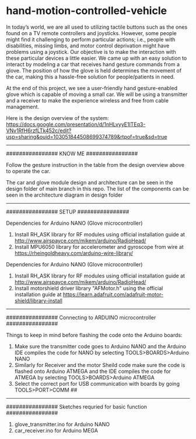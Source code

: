 # hand-motion-controlled-vehicle

In today’s world, we are all used to utilizing tactile buttons such as the ones found on a TV remote controllers and joysticks. However, some people might find it challenging to perform particular actions; i.e., people with disabilities, missing limbs, and motor control deprivation might have problems using a joystick. 
Our objective is to make the interaction with these particular devices a little easier. We came up with an easy solution to interact by modeling a car that receives hand gesture commands from a glove. The position of how the glove is held determines the movement of the car, making this a hassle-free solution for people/patients in need.

At the end of this project, we see a user-friendly hand gesture-enabled glove which is capable of moving a small car. We will be using a transmitter and a receiver to make the experience wireless and free from cable management.

Here is the design overview of the system:
https://docs.google.com/presentation/d/1nHLvyyE1lTEq3-VNv1RfH6rzfLTk452c/edit?usp=sharing&ouid=103051844508699374789&rtpof=true&sd=true
_____________________________________________________________________________________________________________________________________________________________________

################ KNOW ME ################

Follow the gesture instruction in the table from the design overview above to operate the car.

The car and glove module design and architecture can be seen in the design folder of main branch in this repo.
The list of the components can be seen in the architecture diagram in design folder

_____________________________________________________________________________________________________________________________________________________________________

 ################ SETUP ################

Dependencies for Arduino NANO (Glove microcontroller)
1. Install RH_ASK library for RF modules using official installation guide  at http://www.airspayce.com/mikem/arduino/RadioHead/
2. Install MPU6050 library for accelerometer and gyroscope from wire  at https://rheingoldheavy.com/arduino-wire-library/

Dependencies for Arduino NANO (Glove microcontroller)
1. Install RH_ASK library for RF modules using official installation guide  at http://www.airspayce.com/mikem/arduino/RadioHead/
2. Install motorshield driver library "AFMotor.h" using the official installation guide at https://learn.adafruit.com/adafruit-motor-shield/library-install


_____________________________________________________________________________________________________________________________________________________________________

 ################ Connecting to ARDUINO microcontroller ################
 
 Things to keep in mind before flashing the code onto the Arduino boards:
 1. Make sure the transmitter code goes to Arduino NANO and the Arduino IDE compiles the code for NANO by selecting TOOLS>BOARDS>Arduino NANO
 2. Similarly for Receiver and the motor Sheild code make sure the code is flashed onto Arduino ATMEGA and the IDE compiles the code for ATMEGA by selecting               TOOLS>BOARDS>Arduino ATMEGA
 3. Select the correct port for USB communication with boards by going TOOLS>PORT>COMM ##

_____________________________________________________________________________________________________________________________________________________________________

 ################ Sketches requried for basic function ################
 1. glove_transmitter.ino for Arduino NANO
 2. car_receiver.ino for Arduino MEGA

